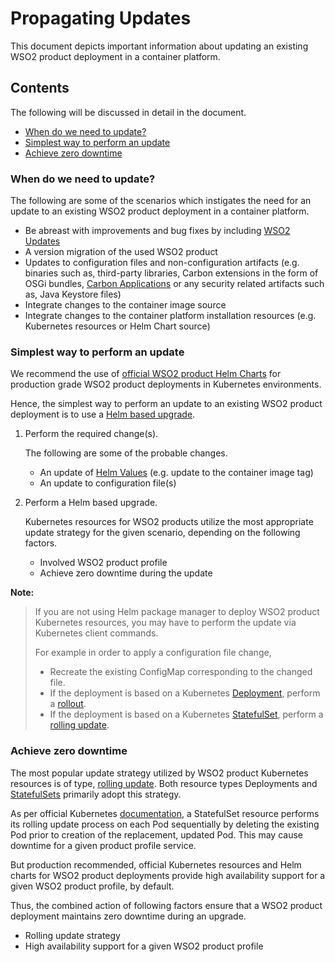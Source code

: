 # Propagating Updates

This document depicts important information about updating an existing WSO2 product deployment in a container platform.

## Contents

The following will be discussed in detail in the document.

* [When do we need to update?](#when-do-we-need-to-update?)
* [Simplest way to perform an update](#simplest-way-to-perform-an-update)
* [Achieve zero downtime](#achieve-zero-downtime)

### When do we need to update?

The following are some of the scenarios which instigates the need for an update to an existing
WSO2 product deployment in a container platform.

* Be abreast with improvements and bug fixes by including [WSO2 Updates](https://wso2.com/updates)
* A version migration of the used WSO2 product
* Updates to configuration files and non-configuration artifacts (e.g. binaries such as, third-party libraries,
Carbon extensions in the form of OSGi bundles, [Carbon Applications](https://docs.wso2.com/display/Carbon440/Working+with+Carbon+Applications)
or any security related artifacts such as, Java Keystore files)
* Integrate changes to the container image source
* Integrate changes to the container platform installation resources (e.g. Kubernetes resources or Helm Chart source)

### Simplest way to perform an update

We recommend the use of [official WSO2 product Helm Charts](https://hub.helm.sh/charts/wso2) for production grade WSO2 product deployments
in Kubernetes environments.

Hence, the simplest way to perform an update to an existing WSO2 product deployment is to use a [Helm based upgrade](https://helm.sh/docs/helm/helm_upgrade/).

1. Perform the required change(s).

   The following are some of the probable changes.
   
   * An update of [Helm Values](https://helm.sh/docs/chart_template_guide/values_files/) (e.g. update to the container
     image tag)
   * An update to configuration file(s)
   
2. Perform a Helm based upgrade.

   Kubernetes resources for WSO2 products utilize the most appropriate update strategy for the given scenario, depending on the following factors.
   
   * Involved WSO2 product profile
   * Achieve zero downtime during the update

**Note:**
> If you are not using Helm package manager to deploy WSO2 product Kubernetes resources, you may have to perform the
  update via Kubernetes client commands.
>
> For example in order to apply a configuration file change,
> - Recreate the existing ConfigMap corresponding to the changed file.
> - If the deployment is based on a Kubernetes [Deployment](https://kubernetes.io/docs/concepts/workloads/controllers/deployment/),
    perform a [rollout](https://kubernetes.io/docs/concepts/workloads/controllers/deployment/#updating-a-deployment).
> - If the deployment is based on a Kubernetes [StatefulSet](https://kubernetes.io/docs/concepts/workloads/controllers/statefulset/),
    perform a [rolling update](https://kubernetes.io/docs/tutorials/stateful-application/basic-stateful-set/#rolling-update).

### Achieve zero downtime

The most popular update strategy utilized by WSO2 product Kubernetes resources is of type,
[rolling update](https://kubernetes.io/docs/tutorials/kubernetes-basics/update/update-intro/). Both resource types
Deployments and [StatefulSets](https://kubernetes.io/docs/tutorials/stateful-application/basic-stateful-set/#rolling-update)
primarily adopt this strategy.

As per official Kubernetes [documentation](https://kubernetes.io/docs/tutorials/stateful-application/basic-stateful-set/#rolling-update),
a StatefulSet resource performs its rolling update process on each Pod sequentially by deleting the existing Pod prior to
creation of the replacement, updated Pod. This may cause downtime for a given product profile service.

But production recommended, official Kubernetes resources and Helm charts for WSO2 product deployments provide high availability support
for a given WSO2 product profile, by default.

Thus, the combined action of following factors ensure that a WSO2 product deployment maintains zero downtime during an upgrade.

   * Rolling update strategy
   * High availability support for a given WSO2 product profile
